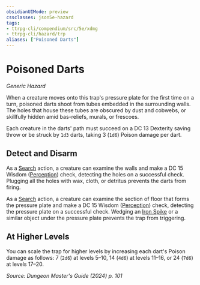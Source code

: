 ```yaml
---
obsidianUIMode: preview
cssclasses: json5e-hazard
tags:
- ttrpg-cli/compendium/src/5e/xdmg
- ttrpg-cli/hazard/trp
aliases: ["Poisoned Darts"]
---
```

# Poisoned Darts
*Generic Hazard*  

When a creature moves onto this trap's pressure plate for the first time on a turn, poisoned darts shoot from tubes embedded in the surrounding walls. The holes that house these tubes are obscured by dust and cobwebs, or skillfully hidden amid bas-reliefs, murals, or frescoes.

Each creature in the darts' path must succeed on a DC 13 Dexterity saving throw or be struck by `1d3` darts, taking 3 (`1d6`) Poison damage per dart.

## Detect and Disarm

As a [Search](3-Mechanics/CLI/rules/actions.md#Search) action, a creature can examine the walls and make a DC 15 Wisdom ([Perception](3-Mechanics/CLI/rules/skills.md#Perception)) check, detecting the holes on a successful check. Plugging all the holes with wax, cloth, or detritus prevents the darts from firing.

As a [Search](3-Mechanics/CLI/rules/actions.md#Search) action, a creature can examine the section of floor that forms the pressure plate and make a DC 15 Wisdom ([Perception](3-Mechanics/CLI/rules/skills.md#Perception)) check, detecting the pressure plate on a successful check. Wedging an [Iron Spike](3-Mechanics/CLI/items/iron-spikes-xphb.md) or a similar object under the pressure plate prevents the trap from triggering.

## At Higher Levels

You can scale the trap for higher levels by increasing each dart's Poison damage as follows: 7 (`2d6`) at levels 5–10, 14 (`4d6`) at levels 11–16, or 24 (`7d6`) at levels 17–20.

*Source: Dungeon Master's Guide (2024) p. 101*